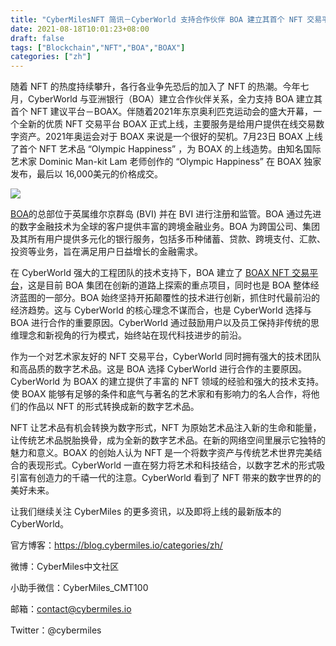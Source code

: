 ```yaml
---
title: "CyberMilesNFT 简讯－CyberWorld 支持合作伙伴 BOA 建立其首个 NFT 交易平台"
date: 2021-08-18T10:01:23+08:00
draft: false
tags: ["Blockchain","NFT","BOA","BOAX"]
categories: ["zh"]
---
```


随着 NFT 的热度持续攀升，各行各业争先恐后的加入了 NFT 的热潮。今年七月，CyberWorld 与亚洲银行（BOA）建立合作伙伴关系，全力支持 BOA 建立其首个 NFT 建议平台－BOAX。伴随着2021年东京奥利匹克运动会的盛大开幕，一个全新的优质 NFT 交易平台 BOAX 正式上线，主要服务是给用户提供在线交易数字资产。2021年奥运会对于 BOAX 来说是一个很好的契机。7月23日 BOAX 上线了首个 NFT 艺术品 “Olympic Happiness” ，为 BOAX 的上线造势。由知名国际艺术家 Dominic Man-kit Lam 老师创作的 “Olympic Happiness” 在 BOAX 独家发布，最后以 16,000美元的价格成交。

![](/20210818-NFT-News09.png)

[BOA](https://www.bankasia.com/zh/about-us.htm)的总部位于英属维尔京群岛 (BVI) 并在 BVI 进行注册和监管。BOA 通过先进的数字金融技术为全球的客户提供丰富的跨境金融业务。BOA 为跨国公司、集团及其所有用户提供多元化的银行服务，包括多币种储蓄、贷款、跨境支付、汇款、投资等业务，旨在满足用户日益增长的金融需求。

在 CyberWorld 强大的工程团队的技术支持下，BOA 建立了 [BOAX NFT 交易平台](https://www.boafg.com/boax-nft-marketplace.htm)，这是目前 BOA 集团在创新的道路上探索的重点项目，同时也是 BOA 整体经济蓝图的一部分。BOA 始终坚持开拓颠覆性的技术进行创新，抓住时代最前沿的经济趋势。这与 CyberWorld 的核心理念不谋而合，也是 CyberWorld 选择与 BOA 进行合作的重要原因。CyberWorld 通过鼓励用户以及员工保持非传统的思维理念和新视角的行为模式，始终站在现代科技进步的前沿。

作为一个对艺术家友好的 NFT 交易平台，CyberWorld 同时拥有强大的技术团队和高品质的数字艺术品。这是 BOA 选择 CyberWorld 进行合作的主要原因。CyberWorld 为 BOAX 的建立提供了丰富的 NFT 领域的经验和强大的技术支持。使 BOAX 能够有足够的条件和底气与著名的艺术家和有影响力的名人合作，将他们的作品以 NFT 的形式转换成新的数字艺术品。

NFT 让艺术品有机会转换为数字形式，NFT 为原始艺术品注入新的生命和能量，让传统艺术品脱胎换骨，成为全新的数字艺术品。在新的网络空间里展示它独特的魅力和意义。BOAX 的创始人认为 NFT 是一个将数字资产与传统艺术世界完美结合的表现形式。CyberWorld 一直在努力将艺术和科技结合，以数字艺术的形式吸引富有创造力的千禧一代的注意。CyberWorld 看到了 NFT 带来的数字世界的的美好未来。

让我们继续关注 CyberMiles 的更多资讯，以及即将上线的最新版本的 CyberWorld。

官方博客：https://blog.cybermiles.io/categories/zh/

微博：CyberMiles中文社区

小助手微信：CyberMiles_CMT100

邮箱：[contact@cybermiles.io](mailto:contact@cybermiles.io)

Twitter：@cybermiles
